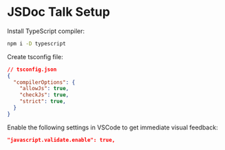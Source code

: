 # JSDoc Talk Setup

Install TypeScript compiler:

```bash
npm i -D typescript
```

Create tsconfig file:

```json
// tsconfig.json
{
  "compilerOptions": {
    "allowJs": true,
    "checkJs": true,
    "strict": true,
  }
}
```

Enable the following settings in VSCode to get immediate visual feedback:

```json
"javascript.validate.enable": true,
```
